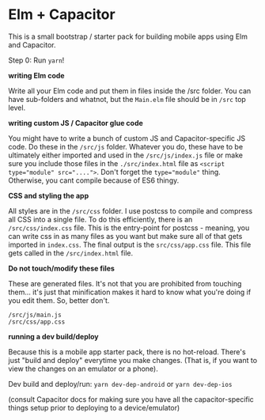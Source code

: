 # Elm + Capacitor

This is a small bootstrap / starter pack for building mobile apps using Elm and Capacitor.

Step 0: Run `yarn`!

**writing Elm code**

Write all your Elm code and put them in files inside the /src folder. You can have sub-folders and whatnot, but the `Main.elm` file should be in `/src` top level.

**writing custom JS / Capacitor glue code**

You might have to write a bunch of custom JS and Capacitor-specific JS code. Do these in the `/src/js` folder. Whatever you do, these have to be ultimately either imported and used in the `/src/js/index.js` file or make sure you include those files in the `./src/index.html` file as `<script type="module" src="....">`. Don't forget the `type="module"` thing. Otherwise, you cant compile because of ES6 thingy.

**CSS and styling the app**

All styles are in the `/src/css` folder. I use postcss to compile and compress all CSS into a single file. To do this efficiently, there is an `/src/css/index.css` file. This is the entry-point for postcss - meaning, you can write css in as many files as you want but make sure all of that gets imported in `index.css`. The final output is the `src/css/app.css` file. This file gets called in the `/src/index.html` file.

**Do not touch/modify these files**

These are generated files. It's not that you are prohibited from touching them... it's just that minification makes it hard to know what you're doing if you edit them. So, better don't.

```
/src/js/main.js
/src/css/app.css
```

**running a dev build/deploy**

Because this is a mobile app starter pack, there is no hot-reload. There's just "build and deploy" everytime you make changes. (That is, if you want to view the changes on an emulator or a phone).

Dev build and deploy/run: `yarn dev-dep-android` or `yarn dev-dep-ios`

(consult Capacitor docs for making sure you have all the capacitor-specific things setup prior to deploying to a device/emulator)